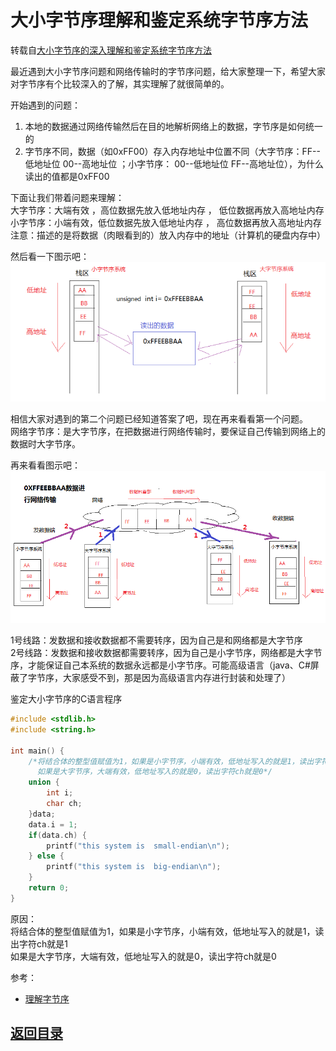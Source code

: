 # 大小字节序理解和鉴定系统字节序方法
转载自[大小字节序的深入理解和鉴定系统字节序方法](http://www.cnblogs.com/dxx-blogs/p/5324320.html)  

最近遇到大小字节序问题和网络传输时的字节序问题，给大家整理一下，希望大家对字节序有个比较深入的了解，其实理解了就很简单的。  

开始遇到的问题：  
1. 本地的数据通过网络传输然后在目的地解析网络上的数据，字节序是如何统一的  
2. 字节序不同，数据（如0xFF00）存入内存地址中位置不同（大字节序：FF--低地址位   00--高地址位  ；小字节序： 00--低地址位  FF--高地址位），为什么读出的值都是0xFF00  

下面让我们带着问题来理解：  
大字节序：大端有效 ，高位数据先放入低地址内存  ， 低位数据再放入高地址内存  
小字节序：小端有效，低位数据先放入低地址内存 ， 高位数据再放入高地址内存  
注意：描述的是将数据（肉眼看到的）放入内存中的地址（计算机的硬盘内存中）  

然后看一下图示吧：
![](https://github.com/MulticsYin/MulticsDevOps/blob/master/picture/site00.png)

相信大家对遇到的第二个问题已经知道答案了吧，现在再来看看第一个问题。  
网络字节序：是大字节序，在把数据进行网络传输时，要保证自己传输到网络上的数据时大字节序。  

再来看看图示吧：  
![](https://github.com/MulticsYin/MulticsDevOps/blob/master/picture/site01.png)

1号线路：发数据和接收数据都不需要转序，因为自己是和网络都是大字节序  
2号线路：发数据和接收数据都需要转序，因为自己是小字节序，网络都是大字节序，才能保证自己本系统的数据永远都是小字节序。可能高级语言（java、C#屏蔽了字节序，大家感受不到，那是因为高级语言内存进行封装和处理了）  

鉴定大小字节序的C语言程序
```c
#include <stdlib.h>
#include <string.h>

int main() {
    /*将结合体的整型值赋值为1，如果是小字节序，小端有效，低地址写入的就是1，读出字符ch就是1 
      如果是大字节序，大端有效，低地址写入的就是0，读出字符ch就是0*/
    union {
        int i;
        char ch;
    }data;
    data.i = 1;
    if(data.ch) {
        printf("this system is  small-endian\n");
    } else {
        printf("this system is  big-endian\n");
    }
    return 0;
}
```

原因：  
将结合体的整型值赋值为1，如果是小字节序，小端有效，低地址写入的就是1，读出字符ch就是1  
如果是大字节序，大端有效，低地址写入的就是0，读出字符ch就是0  

参考：  
* [理解字节序](http://www.ruanyifeng.com/blog/2016/11/byte-order.html)

## [返回目录](https://github.com/MulticsYin/MulticsDevOps#网络编程)
